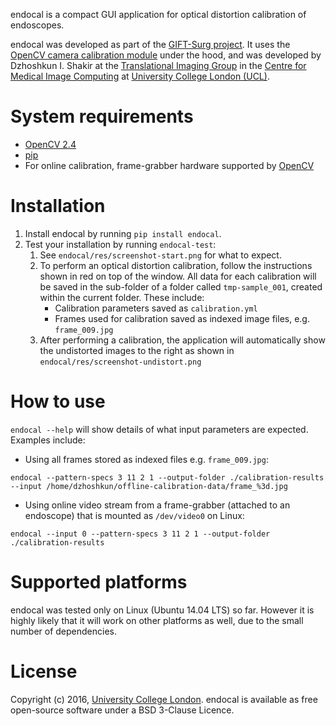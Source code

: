 endocal is a compact GUI application for optical distortion calibration of endoscopes.

endocal was developed as part of the [GIFT-Surg project](http://www.gift-surg.ac.uk/). It uses the [OpenCV camera calibration module](http://docs.opencv.org/2.4/doc/tutorials/calib3d/camera_calibration/camera_calibration.html) under the hood, and was developed by Dzhoshkun I. Shakir at the [Translational Imaging Group](http://cmictig.cs.ucl.ac.uk/) in the [Centre for Medical Image Computing](http://www.ucl.ac.uk/cmic/homepage) at [University College London (UCL)](http://www.ucl.ac.uk/).

# System requirements
* [OpenCV 2.4](http://docs.opencv.org/2.4/doc/tutorials/introduction/table_of_content_introduction/table_of_content_introduction.html)
* [pip](https://pip.pypa.io/en/stable/installing/)
* For online calibration, frame-grabber hardware supported by [OpenCV](http://docs.opencv.org/2.4/modules/highgui/doc/reading_and_writing_images_and_video.html#videocapture)

# Installation
1. Install endocal by running `pip install endocal`.
1. Test your installation by running `endocal-test`:
   1. See `endocal/res/screenshot-start.png` for what to expect.
   1. To perform an optical distortion calibration, follow the instructions shown in red on top of the window. All data for each calibration will be saved in the sub-folder of a folder called `tmp-sample_001`, created within the current folder. These include:
      * Calibration parameters saved as `calibration.yml`
      * Frames used for calibration saved as indexed image files, e.g. `frame_009.jpg`
   1. After performing a calibration, the application will automatically show the undistorted images to the right as shown in `endocal/res/screenshot-undistort.png`

# How to use
`endocal --help` will show details of what input parameters are expected. Examples include:

* Using all frames stored as indexed files e.g. `frame_009.jpg`:
```
endocal --pattern-specs 3 11 2 1 --output-folder ./calibration-results --input /home/dzhoshkun/offline-calibration-data/frame_%3d.jpg
```

* Using online video stream from a frame-grabber (attached to an endoscope) that is mounted as `/dev/video0` on Linux:
```
endocal --input 0 --pattern-specs 3 11 2 1 --output-folder ./calibration-results
```

# Supported platforms
endocal was tested only on Linux (Ubuntu 14.04 LTS) so far. However it is highly likely that it will work on other platforms as well, due to the small number of dependencies.

# License
Copyright (c) 2016, [University College London](http://www.ucl.ac.uk/). endocal is available as free open-source software under a BSD 3-Clause Licence.
